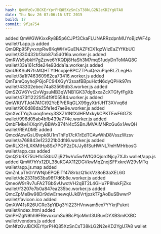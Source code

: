 ```yaml
---
hash: QmNfzGvJBCKErYprPHQ85XzSnCsT38kLG2N2eKD2YgU7A8
date: Thu Nov 26 07:06:16 UTC 2015
build: 17
commit: 9f1a754
---
```


added QmWGWKixxRy8B5p6CJPf3CkaFLUNARRzdpnMUYoBjzWF4p wallet/1.app.js
added QmQRp95FyvxnpRw8KqWHVGuENAZFtDX1qzWizEaZYfKbUC wallet/330432bf3ab87b5d016a.worker.js
added QmRWs5ybkH7gZzwe6YKQDj8HaSh3M7mqS1udyDnToMAQ8C wallet/33a161cfde24e93dda1a.worker.js
added QmU6KSuN7fsMQHTYtHcopjeBPCZTPuiQezuPqeBLZLegHa wallet/3a1f746360962ca73416.worker.js
added QmTamQoyhojPGjoFC94XGyY2sxafBBpuHctN6dyQPHk97m wallet/43302ebec74a83569db3.worker.js
added QmSZGV6Yvt2vWgsuMB3qWNB1GK37dg8xxaZcXTGfyfFgXb wallet/473f12225f54f9f05584.worker.js
added QmWKtVTJd47A1Ct92YcEPrERqGLX99gyXtrfJHT3XVvq6d wallet/906d88da25fe1ed7ae9e.worker.js
added QmXvcTYq2uaoqfnexy3SXZh1NfXdHFMxkykCPKTEwF6GZS wallet/996d05ab4bfb439a774e.worker.js
added QmbFMke1KXqnYyBBWxB74N4c5SBnJMVAiMNRcGu6x1AwQH wallet/README
added QmcdAxwGsU9vpk8U1mThFp17cK1rEdTCAwWhD8VsszWzsv wallet/a768843e123221b0df46.worker.js
added QmRLX3HLXKMtHp8Sx7PQP2zDtJJy8fSuHWNL7mHMHrbosG wallet/app.css
added QmQ2bRX75UH1c5SbUZijR21wVu5wfWfQ3QjordNjcy7XJb wallet/app.js
added QmW7hYx12DL38uKGAX112DGVkwMqZnojSFFxkreW29vMTq wallet/app.js.map
added QmZnLpThGrVWNjbEPQEiTf47i8rbzQ1ickVz8oB3aXEL6G wallet/de2331b63ba96f7d6b8e.worker.js
added QmeoW9rRv7uFA2TGbSvUwctVH2qBT2L4GHu7P8hskFjZkx wallet/f3207e7b0a847ea235bc.worker.js
added QmcZpMeBw98Dr9dwErnewqUJkBVrtjpzkT7gAoBuSBwwrP wallet/favicon.ico
added QmXW41sR26UCRe3pYiDg3Yi223HVnwam5ex7YYkrjPuknt wallet/index.html
added QmPHZgN9hh9FRevuxcmSu9BcPtjoMm13UBuvDYXBSmKXBC wallet/vendors.js
added QmNfzGvJBCKErYprPHQ85XzSnCsT38kLG2N2eKD2YgU7A8 wallet
